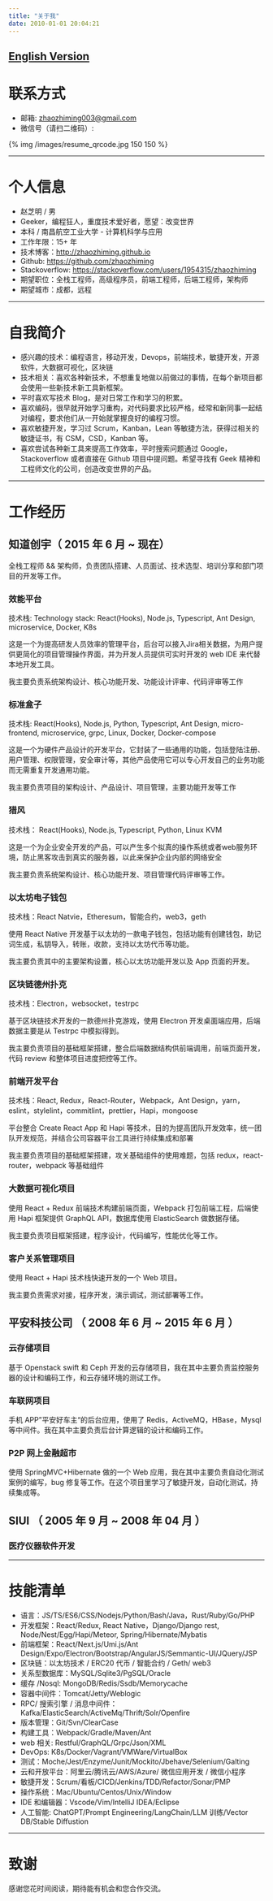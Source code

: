 ```yaml
---
title: "关于我"
date: 2010-01-01 20:04:21
---
```


## [English Version](/about/about_en.html)

# 联系方式

- 邮箱: zhaozhiming003@gmail.com
- 微信号（请扫二维码）:

{% img /images/resume_qrcode.jpg 150 150 %}

---

# 个人信息

 - 赵芝明 / 男 
 - Geeker，编程狂人，重度技术爱好者，愿望：改变世界
 - 本科 / 南昌航空工业大学 - 计算机科学与应用
 - 工作年限：15+ 年
 - 技术博客：http://zhaozhiming.github.io
 - Github: https://github.com/zhaozhiming
 - Stackoverflow: https://stackoverflow.com/users/1954315/zhaozhiming
 - 期望职位：全栈工程师，高级程序员，前端工程师，后端工程师，架构师
 - 期望城市：成都，远程

---

# 自我简介

- 感兴趣的技术：编程语言，移动开发，Devops，前端技术，敏捷开发，开源软件，大数据可视化，区块链
- 技术相关：喜欢各种新技术，不想重复地做以前做过的事情，在每个新项目都会使用一些新技术新工具新框架。
- 平时喜欢写技术 Blog，是对日常工作和学习的积累。
- 喜欢编码，很早就开始学习重构，对代码要求比较严格，经常和新同事一起结对编程，要求他们从一开始就掌握良好的编程习惯。
- 喜欢敏捷开发，学习过 Scrum，Kanban，Lean 等敏捷方法，获得过相关的敏捷证书，有 CSM，CSD，Kanban 等。
- 喜欢尝试各种新工具来提高工作效率，平时搜索问题通过 Google，Stackoverflow 或者直接在 Github 项目中提问题。希望寻找有 Geek 精神和工程师文化的公司，创造改变世界的产品。

---

# 工作经历

## 知道创宇（ 2015 年 6 月 ~  现在）
全栈工程师 && 架构师，负责团队搭建、人员面试、技术选型、培训分享和部门项目的开发等工作。

### 效能平台

技术栈: Technology stack: React(Hooks), Node.js, Typescript, Ant Design, microservice, Docker, K8s

这是一个为提高研发人员效率的管理平台，后台可以接入Jira相关数据，为用户提供更简化的项目管理操作界面，并为开发人员提供可实时开发的 web IDE 来代替本地开发工具。

我主要负责系统架构设计、核心功能开发、功能设计评审、代码评审等工作

### 标准盒子

技术栈: React(Hooks), Node.js, Python, Typescript, Ant Design, micro-frontend, microservice, grpc, Linux, Docker, Docker-compose

这是一个为硬件产品设计的开发平台，它封装了一些通用的功能，包括登陆注册、用户管理、权限管理，安全审计等，其他产品使用它可以专心开发自己的业务功能而无需重复开发通用功能。

我主要负责项目的架构设计、产品设计、项目管理，主要功能开发等工作

### 猎风

技术栈： React(Hooks), Node.js, Typescript, Python, Linux KVM

这是一个为企业安全开发的产品，可以产生多个拟真的操作系统或者web服务环境，防止黑客攻击到真实的服务器，以此来保护企业内部的网络安全

我主要负责系统架构设计、核心功能开发、项目管理代码评审等工作。

### 以太坊电子钱包

技术栈：React Natvie，Etheresum，智能合约，web3，geth

使用 React Native 开发基于以太坊的一款电子钱包，包括功能有创建钱包，助记词生成，私钥导入，转账，收款，支持以太坊代币等功能。

我主要负责其中的主要架构设置，核心以太坊功能开发以及 App 页面的开发。

### 区块链德州扑克
技术栈：Electron，websocket，testrpc

基于区块链技术开发的一款德州扑克游戏，使用 Electron 开发桌面端应用，后端数据主要是从 Testrpc 中模拟得到。

我主要负责项目的基础框架搭建，整合后端数据结构供前端调用，前端页面开发，代码 review 和整体项目进度把控等工作。

### 前端开发平台
技术栈：React, Redux，React-Router，Webpack，Ant Design，yarn，eslint，stylelint，commitlint，prettier，Hapi，mongoose

平台整合 Create React App 和 Hapi 等技术，目的为提高团队开发效率，统一团队开发规范，并结合公司容器平台工具进行持续集成和部署

我主要负责项目的基础框架搭建，攻关基础组件的使用难题，包括 redux，react-router，webpack 等基础组件

### 大数据可视化项目
使用 React + Redux 前端技术构建前端页面，Webpack 打包前端工程，后端使用 Hapi 框架提供 GraphQL API，数据库使用 ElasticSearch 做数据存储。

我主要负责项目框架搭建，程序设计，代码编写，性能优化等工作。

### 客户关系管理项目
使用 React + Hapi 技术栈快速开发的一个 Web 项目。

我主要负责需求对接，程序开发，演示调试，测试部署等工作。

## 平安科技公司 （ 2008 年 6 月 ~ 2015 年 6 月 ）

### 云存储项目
基于 Openstack swift 和 Ceph 开发的云存储项目，我在其中主要负责监控服务器的设计和编码工作，和云存储环境的测试工作。

### 车联网项目
手机 APP”平安好车主“的后台应用，使用了 Redis，ActiveMQ，HBase，Mysql 等中间件。我在其中主要负责后台计算逻辑的设计和编码工作。

### P2P 网上金融超市
使用 SpringMVC+Hibernate 做的一个 Web 应用，我在其中主要负责自动化测试案例的编写，bug 修复等工作。在这个项目里学习了敏捷开发，自动化测试，持续集成等。

## SIUI （ 2005 年 9 月 ~ 2008 年 04 月 ）

### 医疗仪器软件开发

---

# 技能清单

- 语言：JS/TS/ES6/CSS/Nodejs/Python/Bash/Java，Rust/Ruby/Go/PHP
- 开发框架：React/Redux, React Native，Django/Django rest, Node/Nest/Egg/Hapi/Meteor, Spring/Hibernate/Mybatis 
- 前端框架：React/Next.js/Umi.js/Ant Design/Expo/Electron/Bootstrap/AngularJS/Semmantic-UI/JQuery/JSP
- 区块链：以太坊技术 / ERC20 代币 / 智能合约 / Geth/ web3
- 关系型数据库：MySQL/Sqlite3/PgSQL/Oracle
- 缓存 /Nosql: MongoDB/Redis/Ssdb/Memorycache
- 容器中间件：Tomcat/Jetty/Weblogic
- RPC/ 搜索引擎 / 消息中间件：Kafka/ElasticSearch/ActiveMq/Thrift/Solr/Openfire
- 版本管理：Git/Svn/ClearCase
- 构建工具：Webpack/Gradle/Maven/Ant
- web 相关: Restful/GraphQL/Grpc/Json/XML
- DevOps: K8s/Docker/Vagrant/VMWare/VirtualBox
- 测试：Moche/Jest/Enzyme/Junit/Mockito/Jbehave/Selenium/Galting
- 云和开放平台：阿里云/腾讯云/AWS/Azure/ 微信应用开发 / 微信小程序
- 敏捷开发：Scrum/看板/CICD/Jenkins/TDD/Refactor/Sonar/PMP
- 操作系统：Mac/Ubuntu/Centos/Unix/Window
- IDE 和编辑器：Vscode/Vim/IntelliJ IDEA/Eclipse
- 人工智能: ChatGPT/Prompt Engineering/LangChain/LLM 训练/Vector DB/Stable Diffustion

---

# 致谢
感谢您花时间阅读，期待能有机会和您合作交流。
